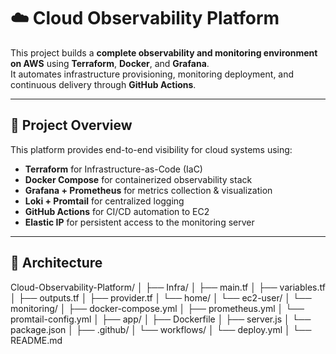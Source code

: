 # ☁️ Cloud Observability Platform

This project builds a **complete observability and monitoring environment on AWS** using **Terraform**, **Docker**, and **Grafana**.  
It automates infrastructure provisioning, monitoring deployment, and continuous delivery through **GitHub Actions**.

---

## 🚀 Project Overview

This platform provides end-to-end visibility for cloud systems using:
- **Terraform** for Infrastructure-as-Code (IaC)
- **Docker Compose** for containerized observability stack
- **Grafana + Prometheus** for metrics collection & visualization
- **Loki + Promtail** for centralized logging
- **GitHub Actions** for CI/CD automation to EC2
- **Elastic IP** for persistent access to the monitoring server

---

## 🧱 Architecture

Cloud-Observability-Platform/
│
├── Infra/
│ ├── main.tf
│ ├── variables.tf
│ ├── outputs.tf
│ ├── provider.tf
│ └── home/
│ └── ec2-user/
│ └── monitoring/
│ ├── docker-compose.yml
│ ├── prometheus.yml
│ └── promtail-config.yml
│
├── app/
│ ├── Dockerfile
│ ├── server.js
│ └── package.json
│
├── .github/
│ └── workflows/
│ └── deploy.yml
│
└── README.md